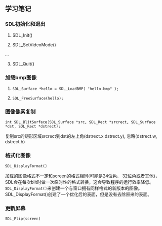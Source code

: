 ## 学习笔记

### SDL初始化和退出

1. SDL_Init()

2. SDL_SetVideoMode()

...

3. SDL_Quit()


### 加载bmp图像

1. `SDL_Surface *hello = SDL_LoadBMP( "hello.bmp" );`

2. `SDL_FreeSurface(hello);`

### 图像像素复制

`int SDL_BlitSurface(SDL_Surface *src, SDL_Rect *srcrect, SDL_Surface *dst, SDL_Rect *dstrect);`

复制src的矩形区域srcrect到dst的左上角(dstrect.x dstrect.y), 忽略(dstrect.w, dstrect.h)

### 格式化图像

`SDL_DisplayFormat()`

加载的图像格式不一定和screen的格式相同(可能是24位色， 32位色或者其他)，SDL会在每次blit时做一次临时性的格式转换，这会导致程序的运行效率降低。
`SDL_DisplayFormat()`来创建一个与窗口拥有同样格式的新版本的图像。SDL_DisplayFormat()创建了一个优化后的表面，但是没有去除原来的表面。

### 更新屏幕

`SDL_Flip(screen)`

